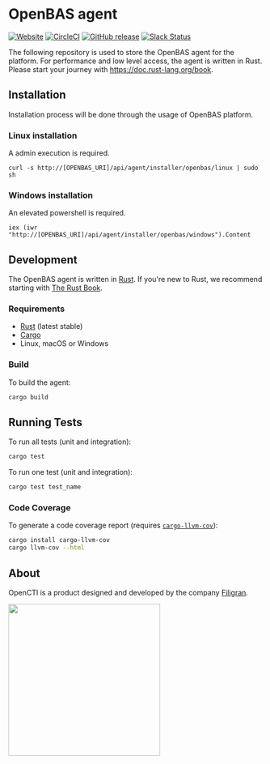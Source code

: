 # OpenBAS agent

[![Website](https://img.shields.io/badge/website-openbas.io-blue.svg)](https://openbas.io)
[![CircleCI](https://circleci.com/gh/OpenBAS-Platform/agent.svg?style=shield)](https://circleci.com/gh/OpenBAS-Platform/agent/tree/master)
[![GitHub release](https://img.shields.io/github/release/OpenBAS-Platform/agent.svg)](https://github.com/OpenBAS-Platform/agent/releases/latest)
[![Slack Status](https://img.shields.io/badge/slack-3K%2B%20members-4A154B)](https://community.filigran.io)

The following repository is used to store the OpenBAS agent for the platform. For performance and low level access, the agent is written in Rust. Please start your journey with https://doc.rust-lang.org/book.

## Installation

Installation process will be done through the usage of OpenBAS platform.

### Linux installation

A admin execution is required.

`curl -s http://[OPENBAS_URI]/api/agent/installer/openbas/linux | sudo sh`

### Windows installation

An elevated powershell is required.

`iex (iwr "http://[OPENBAS_URI]/api/agent/installer/openbas/windows").Content`


## Development

The OpenBAS agent is written in [Rust](https://www.rust-lang.org/). If you're new to Rust, we recommend starting with [The Rust Book](https://doc.rust-lang.org/book/).

### Requirements

- [Rust](https://rustup.rs/) (latest stable)
- [Cargo](https://doc.rust-lang.org/cargo/)
- Linux, macOS or Windows

### Build

To build the agent:

```bash
cargo build
```

## Running Tests

To run all tests (unit and integration):

```bash
cargo test
```

To run one test (unit and integration):

```bash
cargo test test_name
```

### Code Coverage

To generate a code coverage report (requires [`cargo-llvm-cov`](https://github.com/taiki-e/cargo-llvm-cov)):

```bash
cargo install cargo-llvm-cov
cargo llvm-cov --html
```

## About

OpenCTI is a product designed and developed by the company [Filigran](https://filigran.io).

<a href="https://filigran.io" alt="Filigran"><img src="https://github.com/OpenCTI-Platform/opencti/raw/master/.github/img/logo_filigran.png" width="300" /></a>
